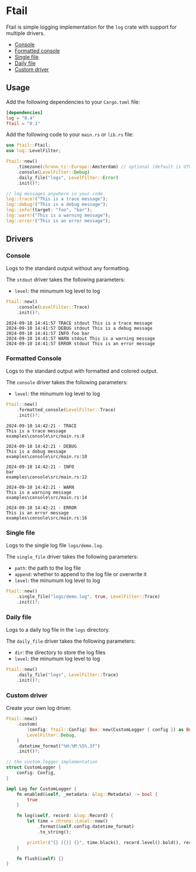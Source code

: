 # Ftail

Ftail is simple logging implementation for the `log` crate with support for multiple drivers.

- [Console](#console)
- [Formatted console](#formatted-console)
- [Single file](#single-file)
- [Daily file](#daily-file)
- [Custom driver](#custom-driver)

## Usage

Add the following dependencies to your `Cargo.toml` file:

```toml
[dependencies]
log = "0.4"
ftail = "0.1"
```

Add the following code to your `main.rs` or `lib.rs` file:

```rust
use ftail::Ftail;
use log::LevelFilter;

Ftail::new()
    .timezone(chrono_tz::Europe::Amsterdam) // optional (default is UTC)
    .console(LevelFilter::Debug)
    .daily_file("logs", LevelFilter::Error)
    .init()?;

// log messages anywhere in your code
log::trace!("This is a trace message");
log::debug!("This is a debug message");
log::info!(target: "foo", "bar");
log::warn!("This is a warning message");
log::error!("This is an error message");
```

## Drivers

### Console

Logs to the standard output without any formatting.

The `stdout` driver takes the following parameters:

- `level`: the minumum log level to log

```rust
Ftail::new()
    .console(LevelFilter::Trace)
    .init()?;
```

```log
2024-09-10 14:41:57 TRACE stdout This is a trace message
2024-09-10 14:41:57 DEBUG stdout This is a debug message
2024-09-10 14:41:57 INFO foo bar
2024-09-10 14:41:57 WARN stdout This is a warning message
2024-09-10 14:41:57 ERROR stdout This is an error message
```

### Formatted Console

Logs to the standard output with formatted and colored output.

The `console` driver takes the following parameters:

- `level`: the minumum log level to log

```rust
Ftail::new()
    .formatted_console(LevelFilter::Trace)
    .init()?;
```

```log
2024-09-10 14:42:21 · TRACE
This is a trace message
examples\console\src/main.rs:8

2024-09-10 14:42:21 · DEBUG
This is a debug message
examples\console\src/main.rs:10

2024-09-10 14:42:21 · INFO
bar
examples\console\src/main.rs:12

2024-09-10 14:42:21 · WARN
This is a warning message
examples\console\src/main.rs:14

2024-09-10 14:42:21 · ERROR
This is an error message
examples\console\src/main.rs:16
```

### Single file

Logs to the single log file `logs/demo.log`.

The `single_file` driver takes the following parameters:

- `path`: the path to the log file
- `append`: whether to append to the log file or overwrite it
- `level`: the minumum log level to log

```rust
Ftail::new()
    .single_file("logs/demo.log", true, LevelFilter::Trace)
    .init()?;
```

### Daily file

Logs to a daily log file in the `logs` directory.

The `daily_file` driver takes the following parameters:

- `dir`: the directory to store the log files
- `level`: the minumum log level to log

```rust
Ftail::new()
    .daily_file("logs", LevelFilter::Trace)
    .init()?;
```

### Custom driver

Create your own log driver.

```rust
Ftail::new()
    .custom(
        |config: ftail::Config| Box::new(CustomLogger { config }) as Box<dyn Log + Send + Sync>,
        LevelFilter::Debug,
    )
    .datetime_format("%H:%M:%S%.3f")
    .init()?;

// the custom logger implementation
struct CustomLogger {
    config: Config,
}

impl Log for CustomLogger {
    fn enabled(&self, _metadata: &log::Metadata) -> bool {
        true
    }

    fn log(&self, record: &log::Record) {
        let time = chrono::Local::now()
            .format(&self.config.datetime_format)
            .to_string();

        println!("{} [{}] {}", time.black(), record.level().bold(), record.args());
    }

    fn flush(&self) {}
}
```
